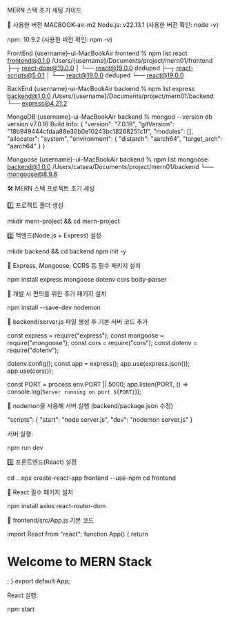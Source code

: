 MERN 스택 초기 세팅 가이드

📌 사용한 버전
MACBOOK-air-m2
Node.js: v22.13.1  (사용한 버전 확인: node -v)

npm: 10.9.2  (사용한 버전 확인: npm -v)

FrontEnd
{username}-ui-MacBookAir frontend % npm list react
frontend@0.1.0 /Users/{username}/Documents/project/mern01/frontend
├─┬ react-dom@19.0.0
│ └── react@19.0.0 deduped
├─┬ react-scripts@5.0.1
│ └── react@19.0.0 deduped
└── react@19.0.0

BackEnd
{username}-ui-MacBookAir backend % npm list express
backend@1.0.0 /Users/{username}/Documents/project/mern01/backend
└── express@4.21.2

MongoDB
{username}-ui-MacBookAir backend % mongod --version
db version v7.0.16
Build Info: {
    "version": "7.0.16",
    "gitVersion": "18b949444cfdaa88e30b0e10243bc18268251c1f",
    "modules": [],
    "allocator": "system",
    "environment": {
        "distarch": "aarch64",
        "target_arch": "aarch64"
    }
}

Mongoose
{username}-ui-MacBookAir backend % npm list mongoose   
backend@1.0.0 /Users/catsea/Documents/project/mern01/backend
└── mongoose@8.9.6

🛠 MERN 스택 프로젝트 초기 세팅

1️⃣ 프로젝트 폴더 생성

mkdir mern-project && cd mern-project

2️⃣ 백엔드(Node.js + Express) 설정

mkdir backend && cd backend
npm init -y

📌 Express, Mongoose, CORS 등 필수 패키지 설치

npm install express mongoose dotenv cors body-parser

📌 개발 시 편의를 위한 추가 패키지 설치

npm install --save-dev nodemon

📌 backend/server.js 파일 생성 후 기본 서버 코드 추가

const express = require("express");
const mongoose = require("mongoose");
const cors = require("cors");
const dotenv = require("dotenv");

dotenv.config();
const app = express();
app.use(express.json());
app.use(cors());

const PORT = process.env.PORT || 5000;
app.listen(PORT, () => console.log(`Server running on port ${PORT}`));

📌 nodemon을 사용해 서버 실행 (backend/package.json 수정)

"scripts": {
  "start": "node server.js",
  "dev": "nodemon server.js"
}

서버 실행:

npm run dev

3️⃣ 프론트엔드(React) 설정

cd ..
npx create-react-app frontend --use-npm
cd frontend

📌 React 필수 패키지 설치

npm install axios react-router-dom

📌 frontend/src/App.js 기본 코드

import React from "react";
function App() {
  return <h1>Welcome to MERN Stack</h1>;
}
export default App;

React 실행:

npm start

